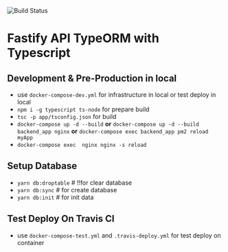 ![Build Status](https://travis-ci.org/winzaa123/fastify-api-test-ci.svg?branch=master)

# Fastify API TypeORM with Typescript

## Development & Pre-Production in local

- use `docker-compose-dev.yml` for infrastructure in local or test deploy in local
- `npm i -g typescript ts-node` for prepare build
- `tsc -p app/tsconfig.json` for build
- `docker-compose up -d --build` **or** `docker-compose up -d --build backend_app nginx`  **or** `docker-compose exec backend_app pm2 reload myApp`
- `docker-compose exec  nginx nginx -s reload`

## Setup Database

- `yarn db:droptable` # !!for clear database
- `yarn db:sync` # for create database
- `yarn db:init` # for init data

## Test Deploy On Travis CI

- use `docker-compose-test.yml` and `.travis-deploy.yml` for test deploy on container

